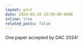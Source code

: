 ```yaml
---
layout: post
date: 2024-02-20 15:59:00-0400
inline: true
related_posts: false
---
```


One paper accepted by DAC 2024!
